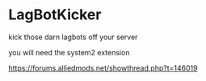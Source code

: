 # LagBotKicker

kick those darn lagbots off your server

you will need the system2 extension

https://forums.alliedmods.net/showthread.php?t=146019